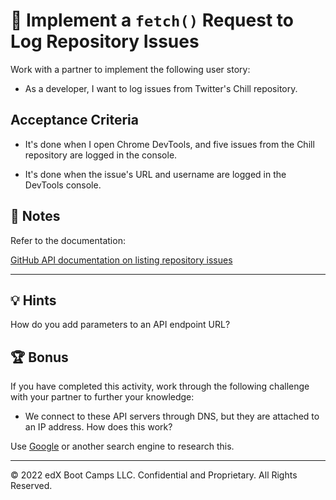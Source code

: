 # 📖 Implement a `fetch()` Request to Log Repository Issues

Work with a partner to implement the following user story:

- As a developer, I want to log issues from Twitter's Chill repository.

## Acceptance Criteria

- It's done when I open Chrome DevTools, and five issues from the Chill repository are logged in the console.

- It's done when the issue's URL and username are logged in the DevTools console.

## 📝 Notes

Refer to the documentation:

[GitHub API documentation on listing repository issues](https://docs.github.com/en/rest/reference/issues#list-repository-issues)

---

## 💡 Hints

How do you add parameters to an API endpoint URL?

## 🏆 Bonus

If you have completed this activity, work through the following challenge with your partner to further your knowledge:

- We connect to these API servers through DNS, but they are attached to an IP address. How does this work?

Use [Google](https://www.google.com) or another search engine to research this.

---

© 2022 edX Boot Camps LLC. Confidential and Proprietary. All Rights Reserved.
